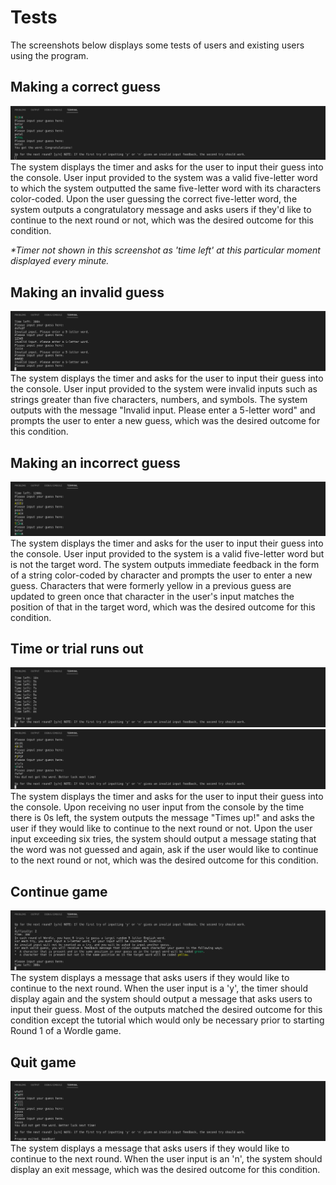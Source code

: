 # Tests
The screenshots below displays some tests of users and existing users using the program.

## Making a correct guess
![correct.png](use-cases%2Ftest-screenshots%2Fcorrect.png)
The system displays the timer and asks for the user to input their guess into the console. User input provided to the system 
was a valid five-letter word to which the system outputted the same five-letter word with its characters
color-coded. Upon the user guessing the correct five-letter word, the system outputs a congratulatory 
message and asks users if they'd like to continue to the next round or not, which was the desired outcome
for this condition.

_*Timer not shown in this screenshot as 'time left' at this particular moment displayed every minute._
## Making an invalid guess
![invalid.png](use-cases%2Ftest-screenshots%2Finvalid.png)
The system displays the timer and asks for the user to input their guess into the console. User input provided to the system were 
invalid inputs such as strings greater than five characters, numbers, and symbols. The system outputs with the message
"Invalid input. Please enter a 5-letter word" and prompts the user to enter a new guess, which was the desired outcome for this condition.

## Making an incorrect guess
![incorrect.png](use-cases%2Ftest-screenshots%2Fincorrect.png)
The system displays the timer and asks for the user to input their guess into the console. User input provided to the system is a valid
five-letter word but is not the target word. The system outputs immediate feedback in the form
of a string color-coded by character and prompts the user to enter a new guess. Characters that were formerly yellow in a previous guess
are updated to green once that character in the user's input matches the position of that  in the target word, which was the desired outcome for
this condition.

## Time or trial runs out
![timesup.png](use-cases%2Ftest-screenshots%2Ftimesup.png)
![trialsup.png](use-cases%2Ftest-screenshots%2Ftrialsup.png)
The system displays the timer and asks for the user to input their guess into the console. Upon receiving no user input from the console by the 
time there is 0s left, the system outputs the message "Times up!" and asks the user if they would like to continue to the next round or not. Upon the
user input exceeding six tries, the system should output a message stating that the word was not guessed and again, ask if the user would like to continue to the next round or not,
which was the desired outcome for this condition.

## Continue game
![continue.png](use-cases%2Ftest-screenshots%2Fcontinue.png)
The system displays a message that asks users if they would like to continue to the next round. When the user input
is a 'y', the timer should display again and the system should output a message that asks users to input their guess.
Most of the outputs matched the desired outcome for this condition except the tutorial which would only
be necessary prior to starting Round 1 of a Wordle game.

## Quit game
![quit.png](use-cases%2Ftest-screenshots%2Fquit.png)
The system displays a message that asks users if they would like to continue to the next round. When the user input
is an 'n', the system should display an exit message, which was the desired outcome for this condition.